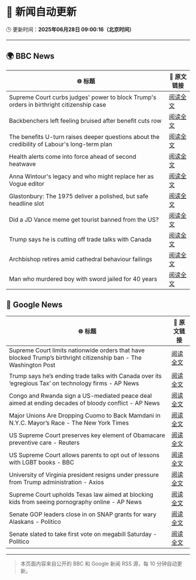 # 🧠 新闻自动更新

🕒 更新时间：**2025年06月28日 09:00:16（北京时间）**

---

## 🌍 BBC News

| 🌐 标题 | 🔗 原文链接 |
|--------|-------------|
| Supreme Court curbs judges' power to block Trump's orders in birthright citizenship case | [阅读全文](https://www.bbc.com/news/articles/cev0d10kdd9o) |
| Backbenchers left feeling bruised after benefit cuts row | [阅读全文](https://www.bbc.com/news/articles/cd78vz9q3g5o) |
| The benefits U-turn raises deeper questions about the credibility of Labour's long-term plan | [阅读全文](https://www.bbc.com/news/articles/c0m8w7y10ggo) |
| Health alerts come into force ahead of second heatwave | [阅读全文](https://www.bbc.com/news/articles/cy4y8exrw0zo) |
| Anna Wintour's legacy and who might replace her as Vogue editor | [阅读全文](https://www.bbc.com/news/articles/c3envvyvqydo) |
| Glastonbury: The 1975 deliver a polished, but safe headline slot | [阅读全文](https://www.bbc.com/news/articles/cz6gdnz041do) |
| Did a JD Vance meme get tourist banned from the US? | [阅读全文](https://www.bbc.com/news/videos/c5y2l9nn7y1o) |
| Trump says he is cutting off trade talks with Canada | [阅读全文](https://www.bbc.com/news/articles/ckg629n7wzvo) |
| Archbishop retires amid cathedral behaviour failings | [阅读全文](https://www.bbc.com/news/articles/cvg4nw7xvyvo) |
| Man who murdered boy with sword jailed for 40 years | [阅读全文](https://www.bbc.com/news/articles/cvg977nkl9xo) |

## 📰 Google News

| 🌐 标题 | 🔗 原文链接 |
|--------|-------------|
| Supreme Court limits nationwide orders that have blocked Trump’s birthright citizenship ban - The Washington Post | [阅读全文](https://news.google.com/rss/articles/CBMisAFBVV95cUxQTXM4R3NqWFNZR0FXUW85XzlvNGFjUUhBdzBUdDR6ZU5JUlk4bXFyYnZCQUdKU2x6dHUzSkw4RFRHSG1qbVhoRGh0MjZURkgzX2VMSFNGejZsbTlrR2Rta2hYM2dLUGdsODlGY0tOTlBIc19QSUZCMG1LdDczeHVubUZwb1NPR1J4bDIzd3E2b0QzNF8zUFR2aUhZemxJUTBqQ2xlcndCZmUxTlZmaU5RRQ?oc=5) |
| Trump says he’s ending trade talks with Canada over its ‘egregious Tax’ on technology firms - AP News | [阅读全文](https://news.google.com/rss/articles/CBMijwFBVV95cUxQVkRJUXctQVlkLXc0cWthTEJhWEtqbG15eHRERmdJbmdJQnlLUC1RcWowSG04SXgwcGRLVzhOemVDQjYzNkJTT21QV0ZsOHVBdnNna0JUemFSc1BUOXhhdmt5X21YUjdHV3MzSFJWNHVDdnk2MjJCOEdyOEh6VkxhMjR6WjlnZVJWWDZERzJHUQ?oc=5) |
| Congo and Rwanda sign a US-mediated peace deal aimed at ending decades of bloody conflict - AP News | [阅读全文](https://news.google.com/rss/articles/CBMingFBVV95cUxQa2g2cnp6ZkNEbF9hTm9nUWllTVREbHBBcUNFQ3M0dU9sQmRNcUw2a1NqVWE5WmJpZXl0cl9ZTldjQmFJTGdnZkx0bU5mSFRvcjZNRm9McDRIa29VTlJMbXpBUmFGS0pYNHhqY3FYX0plVS1WVmhZVTA5a3hSNGVLVWZ4S0VVYXhDX2ZOZnVnd29mTVZKclNiS0NyNjhoZw?oc=5) |
| Major Unions Are Dropping Cuomo to Back Mamdani in N.Y.C. Mayor’s Race - The New York Times | [阅读全文](https://news.google.com/rss/articles/CBMiiAFBVV95cUxNS0hZWUNkNGQ5Y2xjNWw5bGJUOWQ2V05SV01henpnbk9femw2VFNaVDEzNGhXdGRkcVdTdmR0RnJhMDRtVDg5bkExa1preUV0ckhxZzBLVTI3TWRDaEw1YUFxWkF1NFc0XzdYV3pXTnl0bUwtdDdFUGdrNzJtWWxiRWRocjlDTHQx?oc=5) |
| US Supreme Court preserves key element of Obamacare preventive care - Reuters | [阅读全文](https://news.google.com/rss/articles/CBMivAFBVV95cUxQd2o0amQ4ZE50S05GOGlnc3pnWjY1dm5KZ3BtRWFuaWhVbE1wdEFuRk05RFJSaWZDWVpUSG8zOFZXOTdCUEtrVzlRSE5Jb2RBSVlLbjFZbXlia3ozVFFIRXRkRUU5WmwxaEFJYUVUQWdfOFV3bzQxY1hoZE12SUxGZDR1UERyV0RvbHlJdE80SXlLdEI1V3BhbXV3ZVAyV2ZuZmFQQndYOUkwME5IbDlabU95QmRZdGl5YzlVSg?oc=5) |
| US Supreme Court allows parents to opt out of lessons with LGBT books - BBC | [阅读全文](https://news.google.com/rss/articles/CBMiWkFVX3lxTFBQc2pBc1NKaDUzNVNzNUs5ZHhOQlI0RE9CLURyMVJGNUFsWXkyMkVPdjFqdzFjelEzZUp0NWdIeXQzMERCaUJ0RzlHQm9EdE4xVDN0b0NwQU1yd9IBX0FVX3lxTE9wVzJEVmloVy1hbXpJb3pCRXpyTTQybTF1LXprRndKVzVQMkpDcC1ZZlczSUNHc0JUaFpZUzJsSlpkY0gwUzRpZlJGZ09pWC1US0VpUE42UHdlblo4Vzdj?oc=5) |
| University of Virginia president resigns under pressure from Trump administration - Axios | [阅读全文](https://news.google.com/rss/articles/CBMifkFVX3lxTE5MSVBDU205a09XclM3UVVYZzdhaDZkazNHOTMtclpVSmw3OWpwamU3Z3lhNFVrOEo3eE82ZXk3SzlqRzVMOUxPZ0hiUnp2VTZKNkFLTWFUTUlGT3lkbFVaVkdHeTd0TE1ZMjFDTVlfbjFqdEZvU2owRGNvTGFMZw?oc=5) |
| Supreme Court upholds Texas law aimed at blocking kids from seeing pornography online - AP News | [阅读全文](https://news.google.com/rss/articles/CBMiowFBVV95cUxPSlZneDVaMEp4cUNjNjBBR1p6TUVaTDVobk1HYlF2TktpRXNpTlE4akl3bm95eGZXTGxjV2tENDJmeFpiUE45SUVkUXoxSjN1TF9NLXJ3eENoSGtfVElXMUY0WlN0V2ljU0dyWWp0V2RlYlFXMVJ4YlFQcE1tMWNlVzJmcXVtbnJ1VkFXa1M5eVgtdXhZZVlGSTRpTlFxdVY1U2pj?oc=5) |
| Senate GOP leaders close in on SNAP grants for wary Alaskans - Politico | [阅读全文](https://news.google.com/rss/articles/CBMixgFBVV95cUxPenRtSG1uMzVBeFJMNTJ4UzVWUlh4enFiRlRBQXdkaXh5ZUNXeWR4dE5hWFpsc3h5b1ZiZXZlcUxicHBBeGgzdzctZ3VXcFJXOFYwSDRFU2tFdnduMmpkcWxNaE8xT3gta2pjMDdmbllQc1kzUnNZbkljLV85dW9xdWhEMnVhQWQxX1p5X2dJZEZvdTZJNWxiM3Q0Rzc1Y2R6OHlEaTV5bXdNVktjQ3NuZGNicFBXTmdsUUFjMGFMNXgxSFRzd3c?oc=5) |
| Senate slated to take first vote on megabill Saturday - Politico | [阅读全文](https://news.google.com/rss/articles/CBMivAFBVV95cUxQdnJQcE1HTWxNVDJTZmpXS052eURXR3dLTW9PYl82T1dfMHJQcldCT2dGUXZ3U3oydlVOMFlvSE0xdm1sR1gxS3hRZTRpLVk1eERfTnFEaVZDZEJKR3FxNXlOMXVHOU1iMmx5aTJLTHg5dmtzSGN6TDlqdUx4VGEzazRaSEVTWml6ZE1pNDVlUkl4bmV3dk1LcklhTWVmYU12MkEya3V1X1o3U1Z0R1kxdDVYNUdpbmJrTndwLQ?oc=5) |

---
> 本页面内容来自公开的 BBC 和 Google 新闻 RSS 源，每 10 分钟自动更新。